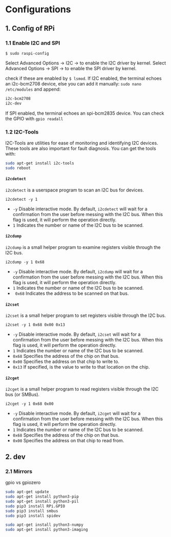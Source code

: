 # Configurations
## 1. Config of RPi
### 1.1 Enable I2C and SPI
`$ sudo raspi-config`

Select Advanced Options -> I2C -> <YES> to enable the I2C driver by kernel.
Select Advanced Options -> SPI -> <YES> to enable the SPI driver by kernel.

check if these are enabled by `$ lsmod`. If I2C enabled, the terminal echoes an i2c-bcm2708 device, else you can add it manually: `sudo nano /etc/modules` and append:

```sh
i2c-bcm2708
i2c-dev
```

If SPI enabled, the terminal echoes an spi-bcm2835 device. You can check the GPIO with `gpio readall`

### 1.2 I2C-Tools
I2C-Tools are utilities for ease of monitoring and identifying I2C devices. These tools are also important for fault diagnosis. You can get the tools with:

```sh
sudo apt-get install i2c-tools
sudo reboot
```

#### `i2cdetect`
 `i2cdetect` is a userspace program to scan an I2C bus for devices.
 
`i2cdetect -y 1`

- `-y` Disable interactive mode. By default, `i2cdetect` will wait for a confirmation from the user before messing with the I2C bus. When this flag is used, it will perform the operation directly.
- `1` Indicates the number or name of the I2C bus to be scanned.

#### `i2cdump`
`i2cdump` is a small helper program to examine registers visible through the I2C bus.

`i2cdump -y 1 0x68`

-   `-y` Disable interactive mode. By default, `i2cdump` will wait for a confirmation from the user before messing with the I2C bus. When this flag is used, it will perform the operation directly.
-   `1` Indicates the number or name of the I2C bus to be scanned.
-  ` 0x68` Indicates the address to be scanned on that bus.

#### `i2cset` 
`i2cset` is a small helper program to set registers visible through the I2C bus.

`i2cset -y 1 0x68 0x00 0x13`

- `-y` Disable interactive mode. By default, `i2cset` will wait for a confirmation from the user before messing with the I2C bus. When this flag is used, it will perform the operation directly.
- `1` Indicates the number or name of the I2C bus to be scanned.
- `0x68` Specifies the address of the chip on that bus.
- `0x00` Specifies the address on that chip to write to.
- `0x13` If specified, is the value to write to that location on the chip.

#### `i2cget` 
`i2cget`  is a small helper program to read registers visible through the I2C bus (or SMBus).

`i2cget -y 1 0x68 0x00`

- `-y` Disable interactive mode. By default, `i2cget` will wait for a confirmation from the user before messing with the I2C bus. When this flag is used, it will perform the operation directly.
- `1` Indicates the number or name of the I2C bus to be scanned.
- `0x68` Specifies the address of the chip on that bus.
- `0x00` Specifies the address on that chip to read from.



## 2. dev
### 2.1 Mirrors

gpio vs gpiozero

```sh
sudo apt-get update
sudo apt-get install python3-pip
sudo apt-get install python3-pil
sudo pip3 install RPi.GPIO
sudo pip3 install smbus
sudo pip3 install spidev

sudo apt-get install python3-numpy
sudo apt-get install python3-imaging
```
<!--stackedit_data:
eyJoaXN0b3J5IjpbMTk4MjIwNDEwMSwxNTk4MzYxMjQxLDE1OT
cwMTU3MjYsMTE4Nzg5OTAwMiw5MTY1MTU3NTIsLTM0OTYzOTMz
MCw4NDQ3MjI3NjUsMTAxODA5MTQ1OV19
-->
